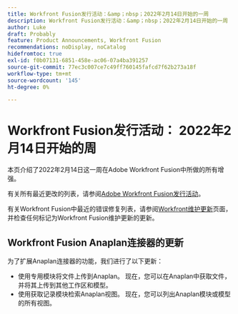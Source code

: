 ```yaml
---
title: Workfront Fusion发行活动：&amp；nbsp；2022年2月14日开始的一周
description: Workfront Fusion发行活动：&amp；nbsp；2022年2月14日开始的一周
author: Luke
draft: Probably
feature: Product Announcements, Workfront Fusion
recommendations: noDisplay, noCatalog
hidefromtoc: true
exl-id: f0b07131-6851-458e-ac06-07a4ba391257
source-git-commit: 77ec3c007ce7c49ff760145fafcd7f62b273a18f
workflow-type: tm+mt
source-wordcount: '145'
ht-degree: 0%

---
```


# Workfront Fusion发行活动： 2022年2月14日开始的周

本页介绍了2022年2月14日这一周在Adobe Workfront Fusion中所做的所有增强。

有关所有最近更改的列表，请参阅[Adobe Workfront Fusion发行活动](/help/workfront-fusion/fusion-product-releases/fusion-release-activity.md)。

有关Workfront Fusion中最近的错误修复列表，请参阅[Workfront维护更新](https://experienceleague.adobe.com/docs/workfront-known-issues/releases/current-updates.html?lang=zh-Hans)页面，并检查任何标记为Workfront Fusion维护更新的更新。

## Workfront Fusion Anaplan连接器的更新

为了扩展Anaplan连接器的功能，我们进行了以下更新：

* 使用专用模块将文件上传到Anaplan。 现在，您可以在Anaplan中获取文件，并将其上传到其他工作区和模型。
* 使用获取记录模块检索Anaplan视图。 现在，您可以列出Anaplan模块或模型的所有视图。
